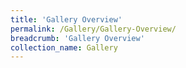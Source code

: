 ```yaml
---
title: 'Gallery Overview'
permalink: /Gallery/Gallery-Overview/
breadcrumb: 'Gallery Overview'
collection_name: Gallery
---
```

